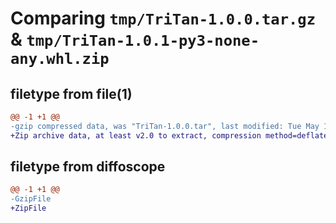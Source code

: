 # Comparing `tmp/TriTan-1.0.0.tar.gz` & `tmp/TriTan-1.0.1-py3-none-any.whl.zip`

## filetype from file(1)

```diff
@@ -1 +1 @@
-gzip compressed data, was "TriTan-1.0.0.tar", last modified: Tue May 16 14:53:42 2023, max compression
+Zip archive data, at least v2.0 to extract, compression method=deflate
```

## filetype from diffoscope

```diff
@@ -1 +1 @@
-GzipFile
+ZipFile
```

